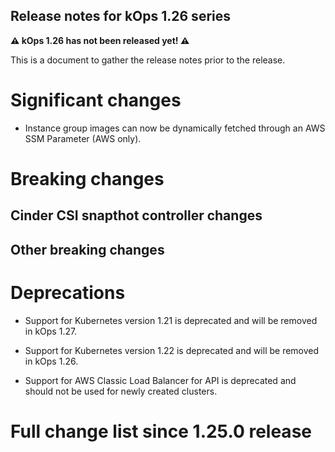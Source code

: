 ## Release notes for kOps 1.26 series

**&#9888; kOps 1.26 has not been released yet! &#9888;**

This is a document to gather the release notes prior to the release.

# Significant changes

* Instance group images can now be dynamically fetched through an AWS SSM Parameter (AWS only).


# Breaking changes

## Cinder CSI snapthot controller changes

## Other breaking changes


# Deprecations

* Support for Kubernetes version 1.21 is deprecated and will be removed in kOps 1.27.

* Support for Kubernetes version 1.22 is deprecated and will be removed in kOps 1.26.

* Support for AWS Classic Load Balancer for API is deprecated and should not be used for newly created clusters.


# Full change list since 1.25.0 release
